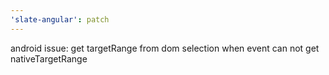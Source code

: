 ```yaml
---
'slate-angular': patch
---
```


android issue: get targetRange from dom selection when event can not get nativeTargetRange

